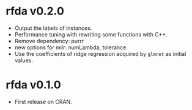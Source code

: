
# rfda v0.2.0

* Output the labels of instances.
* Performance tuning with rewriting some functions with C++.
* Remove dependency: purrr 
* new options for milr: numLambda, tolerance.
* Use the coefficients of ridge regression acquired by `glmnet` as initial values.

# rfda v0.1.0

* First release on CRAN.
